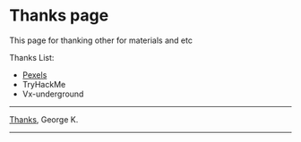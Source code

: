 # Thanks page

This page for thanking other for materials and etc

Thanks List:
* [Pexels](https://www.pexels.com/)
* TryHackMe
* Vx-underground

---
[Thanks](../../../../horhe_blog/notes/Thanks_page.md),
George K.

---